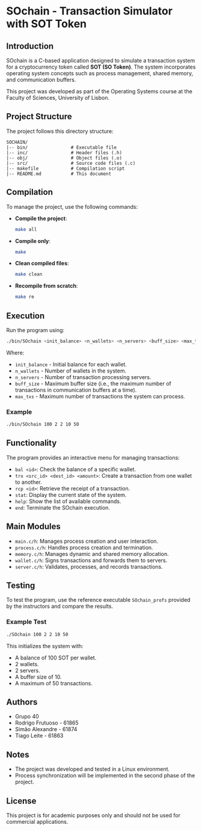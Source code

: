 # SOchain - Transaction Simulator with SOT Token

## Introduction
SOchain is a C-based application designed to simulate a transaction system for a cryptocurrency token called **SOT (SO Token)**. The system incorporates operating system concepts such as process management, shared memory, and communication buffers.

This project was developed as part of the Operating Systems course at the Faculty of Sciences, University of Lisbon.

## Project Structure
The project follows this directory structure:
```
SOCHAIN/
|-- bin/                # Executable file
|-- inc/                # Header files (.h)
|-- obj/                # Object files (.o)
|-- src/                # Source code files (.c)
|-- makefile            # Compilation script
|-- README.md           # This document
```

## Compilation
To manage the project, use the following commands:
- **Compile the project**:  
  ```bash
  make all
  ```
- **Compile only**:  
  ```bash
  make
  ```
- **Clean compiled files**:  
  ```bash
  make clean
  ```
- **Recompile from scratch**:  
  ```bash
  make re
  ```

## Execution
Run the program using:
```bash
./bin/SOchain <init_balance> <n_wallets> <n_servers> <buff_size> <max_txs>
```
Where:
- `init_balance` - Initial balance for each wallet.
- `n_wallets` - Number of wallets in the system.
- `n_servers` - Number of transaction processing servers.
- `buff_size` - Maximum buffer size (i.e., the maximum number of transactions in communication buffers at a time).
- `max_txs` - Maximum number of transactions the system can process.

### Example
```bash
./bin/SOchain 100 2 2 10 50
```

## Functionality
The program provides an interactive menu for managing transactions:
- `bal <id>`: Check the balance of a specific wallet.
- `trx <src_id> <dest_id> <amount>`: Create a transaction from one wallet to another.
- `rcp <id>`: Retrieve the receipt of a transaction.
- `stat`: Display the current state of the system.
- `help`: Show the list of available commands.
- `end`: Terminate the SOchain execution.

## Main Modules
- `main.c/h`: Manages process creation and user interaction.
- `process.c/h`: Handles process creation and termination.
- `memory.c/h`: Manages dynamic and shared memory allocation.
- `wallet.c/h`: Signs transactions and forwards them to servers.
- `server.c/h`: Validates, processes, and records transactions.

## Testing
To test the program, use the reference executable `SOchain_profs` provided by the instructors and compare the results.

### Example Test
```bash
./SOchain 100 2 2 10 50
```
This initializes the system with:
- A balance of 100 SOT per wallet.
- 2 wallets.
- 2 servers.
- A buffer size of 10.
- A maximum of 50 transactions.

## Authors
- Grupo 40
- Rodrigo Frutuoso - 61865
- Simão Alexandre - 61874
- Tiago Leite - 61863


## Notes
- The project was developed and tested in a Linux environment.
- Process synchronization will be implemented in the second phase of the project.

## License
This project is for academic purposes only and should not be used for commercial applications.